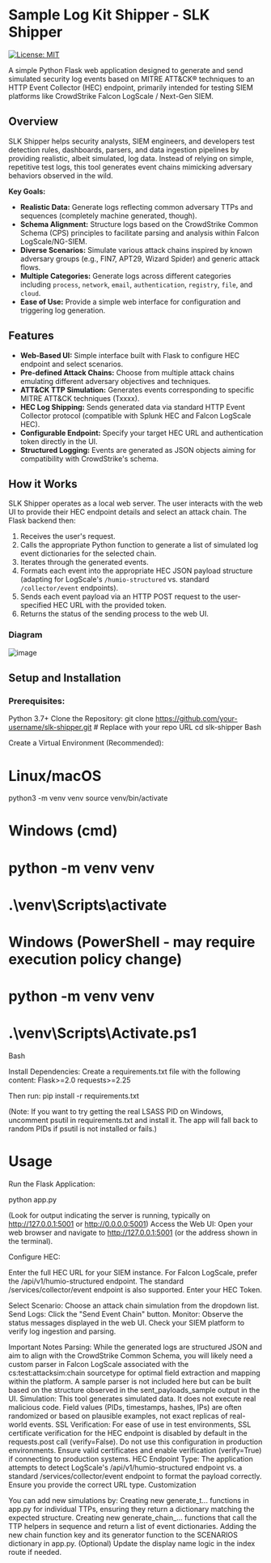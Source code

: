 # Sample Log Kit Shipper - SLK Shipper
[![License: MIT](https://img.shields.io/badge/License-MIT-yellow.svg)](https://opensource.org/licenses/MIT)

A simple Python Flask web application designed to generate and send simulated security log events based on MITRE ATT&CK® techniques to an HTTP Event Collector (HEC) endpoint, primarily intended for testing SIEM platforms like CrowdStrike Falcon LogScale / Next-Gen SIEM.

## Overview

SLK Shipper helps security analysts, SIEM engineers, and developers test detection rules, dashboards, parsers, and data ingestion pipelines by providing realistic, albeit simulated, log data. Instead of relying on simple, repetitive test logs, this tool generates event chains mimicking adversary behaviors observed in the wild.

**Key Goals:**

*   **Realistic Data:** Generate logs reflecting common adversary TTPs and sequences (completely machine generated, though).
*   **Schema Alignment:** Structure logs based on the CrowdStrike Common Schema (CPS) principles to facilitate parsing and analysis within Falcon LogScale/NG-SIEM.
*   **Diverse Scenarios:** Simulate various attack chains inspired by known adversary groups (e.g., FIN7, APT29, Wizard Spider) and generic attack flows.
*   **Multiple Categories:** Generate logs across different categories including `process`, `network`, `email`, `authentication`, `registry`, `file`, and `cloud`.
*   **Ease of Use:** Provide a simple web interface for configuration and triggering log generation.

## Features

*   **Web-Based UI:** Simple interface built with Flask to configure HEC endpoint and select scenarios.
*   **Pre-defined Attack Chains:** Choose from multiple attack chains emulating different adversary objectives and techniques.
*   **ATT&CK TTP Simulation:** Generates events corresponding to specific MITRE ATT&CK techniques (Txxxx).
*   **HEC Log Shipping:** Sends generated data via standard HTTP Event Collector protocol (compatible with Splunk HEC and Falcon LogScale HEC).
*   **Configurable Endpoint:** Specify your target HEC URL and authentication token directly in the UI.
*   **Structured Logging:** Events are generated as JSON objects aiming for compatibility with CrowdStrike's schema.

## How it Works

SLK Shipper operates as a local web server. The user interacts with the web UI to provide their HEC endpoint details and select an attack chain. The Flask backend then:

1.  Receives the user's request.
2.  Calls the appropriate Python function to generate a list of simulated log event dictionaries for the selected chain.
3.  Iterates through the generated events.
4.  Formats each event into the appropriate HEC JSON payload structure (adapting for LogScale's `/humio-structured` vs. standard `/collector/event` endpoints).
5.  Sends each event payload via an HTTP POST request to the user-specified HEC URL with the provided token.
6.  Returns the status of the sending process to the web UI.

### Diagram
![image](https://github.com/user-attachments/assets/b33b68e0-c7db-418f-b173-802fa2564db8)


## Setup and Installation
### Prerequisites:
Python 3.7+
Clone the Repository:
git clone https://github.com/your-username/slk-shipper.git # Replace with your repo URL
cd slk-shipper
Bash

Create a Virtual Environment (Recommended):
# Linux/macOS
python3 -m venv venv
source venv/bin/activate

# Windows (cmd)
# python -m venv venv
# .\venv\Scripts\activate

# Windows (PowerShell - may require execution policy change)
# python -m venv venv
# .\venv\Scripts\Activate.ps1
Bash

Install Dependencies:
Create a requirements.txt file with the following content:
Flask>=2.0
requests>=2.25

Then run:
pip install -r requirements.txt

(Note: If you want to try getting the real LSASS PID on Windows, uncomment psutil in requirements.txt and install it. The app will fall back to random PIDs if psutil is not installed or fails.)

# Usage
Run the Flask Application:

python app.py

(Look for output indicating the server is running, typically on http://127.0.0.1:5001 or http://0.0.0.0:5001)
Access the Web UI: Open your web browser and navigate to http://127.0.0.1:5001 (or the address shown in the terminal).

Configure HEC:

Enter the full HEC URL for your SIEM instance.
For Falcon LogScale, prefer the /api/v1/humio-structured endpoint.
The standard /services/collector/event endpoint is also supported.
Enter your HEC Token.

Select Scenario: Choose an attack chain simulation from the dropdown list.
Send Logs: Click the "Send Event Chain" button.
Monitor: Observe the status messages displayed in the web UI. Check your SIEM platform to verify log ingestion and parsing.


Important Notes
Parsing: While the generated logs are structured JSON and aim to align with the CrowdStrike Common Schema, you will likely need a custom parser in Falcon LogScale associated with the cs:test:attacksim:chain sourcetype for optimal field extraction and mapping within the platform. A sample parser is not included here but can be built based on the structure observed in the sent_payloads_sample output in the UI.
Simulation: This tool generates simulated data. It does not execute real malicious code. Field values (PIDs, timestamps, hashes, IPs) are often randomized or based on plausible examples, not exact replicas of real-world events.
SSL Verification: For ease of use in test environments, SSL certificate verification for the HEC endpoint is disabled by default in the requests.post call (verify=False). Do not use this configuration in production environments. Ensure valid certificates and enable verification (verify=True) if connecting to production systems.
HEC Endpoint Type: The application attempts to detect LogScale's /api/v1/humio-structured endpoint vs. a standard /services/collector/event endpoint to format the payload correctly. Ensure you provide the correct URL type.
Customization


You can add new simulations by:
Creating new generate_t... functions in app.py for individual TTPs, ensuring they return a dictionary matching the expected structure.
Creating new generate_chain_... functions that call the TTP helpers in sequence and return a list of event dictionaries.
Adding the new chain function key and its generator function to the SCENARIOS dictionary in app.py.
(Optional) Update the display name logic in the index route if needed.

